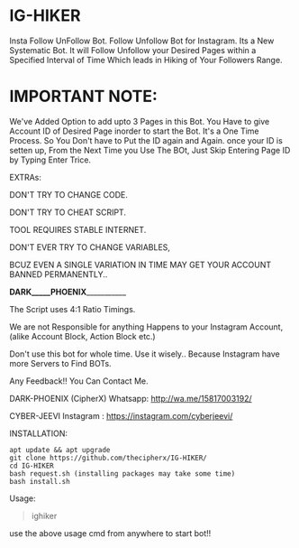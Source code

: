 # IG-HIKER
Insta Follow UnFollow Bot.
Follow Unfollow Bot for Instagram.
Its a New Systematic Bot. 
It will Follow Unfollow your Desired Pages within
a Specified Interval of Time
Which leads in Hiking of Your Followers Range.

# IMPORTANT NOTE: 
We've Added Option to add upto 3 Pages in this Bot.
You Have to give Account ID of Desired Page inorder to start the Bot.
It's a One Time Process. So You Don't have to Put the ID again and Again.
once your ID is setten up, From the Next Time you Use The BOt, Just Skip Entering Page ID by Typing Enter Trice.


EXTRAs:

DON'T TRY TO CHANGE CODE.

DON'T TRY TO CHEAT SCRIPT.

TOOL REQUIRES STABLE INTERNET.
 
DON'T EVER TRY TO CHANGE VARIABLES,

BCUZ EVEN A SINGLE VARIATION IN TIME MAY 
GET YOUR ACCOUNT BANNED PERMANENTLY..

________DARK_____PHOENIX___________________


The Script uses 4:1 Ratio Timings.

We are not Responsible for anything Happens to your
Instagram Account, (alike Account Block, Action Block etc.)

Don't use this bot for whole time.
Use it wisely..
Because Instagram have more Servers to Find BOTs.

Any Feedback!!
You Can Contact Me.

DARK-PHOENIX (CipherX)
Whatsapp: http://wa.me/15817003192/

CYBER-JEEVI
Instagram : https://instagram.com/cyberjeevi/

INSTALLATION:
```
apt update && apt upgrade
git clone https://github.com/thecipherx/IG-HIKER/
cd IG-HIKER
bash request.sh (installing packages may take some time)
bash install.sh
```

Usage:
> ighiker

use the above usage cmd from anywhere to start bot!!
